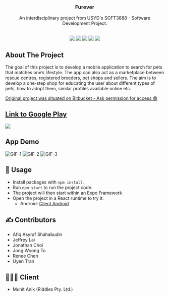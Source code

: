 <p align="center">
  <h3 align="center">Furever</h3>

  <p align="center">
    An interdisciplinary project from USYD's SOFT3888 - Software Development Project.
    <br>
  <br>
  <p align="center">
    <img src="https://img.shields.io/badge/%E2%80%8E%20-Javascript-yellowgreen?style=for-the-badge&logo=Javascript">
    <img src="https://img.shields.io/badge/%E2%80%8E%20-React%20Native-blue?style=for-the-badge&logo=React">
    <img src="https://img.shields.io/badge/%E2%80%8E%20-Firebase-yellow?style=for-the-badge&logo=Firebase">
    <img src="https://img.shields.io/badge/%E2%80%8E%20-Node.js-darkgreen?style=for-the-badge&logo=Node.js">
    <img src="https://img.shields.io/badge/%E2%80%8E%20-npm-red?style=for-the-badge&logo=npm">
  </p>
</p>

## About The Project

The goal of this project is to develop a mobile application to search for pets that matches one’s lifestyle. The app can also act as a marketplace between rescue centres, registered breeders, pet shops and sellers. The aim is to develop a one-step shop for educating the user about different types of pets, how to adopt them, similar profiles available online etc.

[Original project was situated on Bitbucket - Ask permission for access 😅](https://bitbucket.org/utra4729/soft3888/wiki/Home)

## [Link to Google Play](https://play.google.com/store/apps/details?id=com.riddle.tech.furever)

<img src="https://i.ibb.co/cFD1fY1/1.png">

## App Demo

![GIF-1](https://media.giphy.com/media/K9LC5QOoNMQCaqaCoA/giphy.gif)
![GIF-2](https://media.giphy.com/media/81YmjIkm5VH00aDcc8/giphy.gif)
![GIF-3](https://media.giphy.com/media/2YMA3F381UMndso3jT/giphy.gif)


## 📝 Usage

- Install packages with `npm install`.
- Run `npm start` to run the project code.
- The project will then start within an Expo Framework
- Open the project in a React runtime to try it:
  - Android: [Client Android](https://play.google.com/store/apps/details?id=host.exp.exponent&referrer=blankexample)
  
## ✍️ Contributors
- Afiq Asyraf Shahabudin
- Jeffrey Lai
- Jonathan Choi
- Jong Woong To
- Renee Chen
- Uyen Tran

## 👨🏻‍💼 Client
- Muhit Anik (Riddles Pty. Ltd.)
